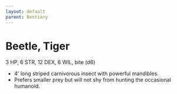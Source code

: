 ```yaml
---
layout: default
parent: Bestiary
---
```


# Beetle, Tiger

3 HP, 6 STR, 12 DEX, 6 WIL, bite (d6)

- 4’ long striped carnivorous insect with powerful mandibles. 
- Prefers smaller prey but will not shy from hunting the occasional humanoid.
